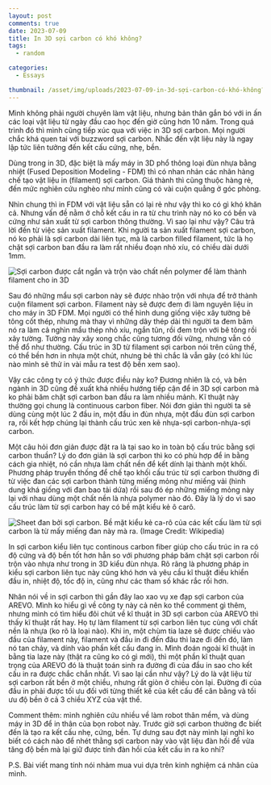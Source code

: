 ```yaml
---
layout: post
comments: true
date: 2023-07-09
title: In 3D sợi carbon có khó không?
tags:
  - random

categories:
  - Essays

thumbnail: /asset/img/uploads/2023-07-09-in-3d-sợi-carbon-có-khó-không?.png
---
```


Mình không phải người chuyên làm vật liệu, nhưng bản thân gắn bó với in ấn các loại vật liệu từ ngày đầu cao học đến giờ cũng hơn 10 năm. Trong quá trình đó thì mình cũng tiếp xúc qua với việc in 3D sợi carbon. Mọi người chắc khá quen tai với buzzword sợi carbon. Nhắc đến vật liệu này là ngay lập tức liên tưởng đến kết cấu cứng, nhẹ, bền.


Dùng trong in 3D, đặc biệt là mấy máy in 3D phổ thông loại đùn nhựa bằng nhiệt (Fused Deposition Modeling - FDM) thì có nhan nhản các nhãn hàng chế tạo vật liệu in (filament) sợi carbon. Giá thành thì cũng thuộc hàng rẻ, đến mức nghiên cứu nghèo như mình cũng có vài cuộn quẳng ở góc phòng.


Nhìn chung thì in FDM với vật liệu sẵn có lại rẻ như vậy thì ko có gì khó khăn cả. Nhưng vấn đề nằm ở chỗ kết cấu in ra từ chu trình này nó ko có bền và cứng như sản xuất từ sợi carbon thông thường. Vì sao lại như vậy? Câu trả lời đến từ việc sản xuất filament. Khi người ta sản xuất filament sợi carbon, nó ko phải là sợi carbon dài liên tục, mà là carbon filled filament, tức là họ chặt sợi carbon ban đầu ra làm rất nhiều đoạn nhỏ xíu, có chiều dài dưới 1mm.


![Sợi carbon được cắt ngắn và trộn vào chất nền polymer để làm thành filament cho in 3D](https://s3.us-west-2.amazonaws.com/secure.notion-static.com/6ff3b4a4-86c9-41d1-94d4-802228e1260f/2A66291D-10E2-4A7F-9508-85A380DC2428.jpeg?X-Amz-Algorithm=AWS4-HMAC-SHA256&X-Amz-Content-Sha256=UNSIGNED-PAYLOAD&X-Amz-Credential=AKIAT73L2G45EIPT3X45%2F20230718%2Fus-west-2%2Fs3%2Faws4_request&X-Amz-Date=20230718T045403Z&X-Amz-Expires=3600&X-Amz-Signature=4499f9c238c09b1086d0f0550e9420b6ad79a91f5da89b4de80c9bb9c286de4b&X-Amz-SignedHeaders=host&x-id=GetObject)


Sau đó những mẩu sợi carbon này sẽ được nhào trộn với nhựa để trở thành cuộn filament sợi carbon. Filament này sẽ được đem đi làm nguyên liệu in cho máy in 3D FDM. Mọi người có thể hình dung giống việc xây tường bê tông cốt thép, nhưng mà thay vì những dây thép dài thì người ta đem băm nó ra làm cả nghìn mẩu thép nhỏ xíu, ngắn tũn, rồi đem trộn với bê tông rồi xây tường. Tường này xây xong chắc cũng tương đối vững, nhưng vẫn có thể đổ như thường. Cấu trúc in 3D từ filament sợi carbon nói trên cũng thế, có thể bền hơn in nhựa một chút, nhưng bẻ thì chắc là vẫn gãy (có khi lúc nào mình sẽ thử in vài mẫu ra test độ bền xem sao).


Vậy các công ty có ý thức được điều này ko? Đương nhiên là có, và bên ngành in 3D cũng đề xuất khá nhiều hướng tiếp cận để in 3D sợi carbon mà ko phải băm chặt sợi carbon ban đầu ra làm nhiều mảnh. Kĩ thuật này thường gọi chung là  continuous carbon fiber. Nói đơn giản thì người ta sẽ dùng cùng một lúc 2 đầu in, một đầu in đùn nhựa, một đầu đùn sợi carbon ra, rồi kết hợp chúng lại thành cấu trúc xen kẽ nhựa-sợi carbon-nhựa-sợi carbon.


Một câu hỏi đơn giản được đặt ra là tại sao ko in toàn bộ cấu trúc bằng sợi carbon thuần? Lý do đơn giản là sợi carbon thì ko có phù hợp để in bằng cách gia nhiệt, nó cần nhựa làm chất nền để kết dính lại thành một khối. Phương pháp truyền thống để chế tạo khối cấu trúc từ sợi carbon thường đi từ việc đan các sợi carbon thành từng miếng mỏng như miếng vải (hình dung khá giống với đan bao tải dứa) rồi sau đó ép những miếng mỏng này lại với nhau dùng một chất nền là nhựa polymer nào đó. Đây là lý do vì sao cấu trúc làm từ sợi carbon hay có bề mặt kiểu kẻ ô carô.


![Sheet đan bởi sợi carbon. Bề mặt kiểu kẻ ca-rô của các kết cấu làm từ sợi carbon là từ mấy miếng đan này mà ra. (Image Credit: Wikipedia)](https://s3.us-west-2.amazonaws.com/secure.notion-static.com/53ca8ccb-b120-4a47-8095-dd062b036b7c/39D60573-710C-472A-8BF3-952BBD8E5A3E.gif?X-Amz-Algorithm=AWS4-HMAC-SHA256&X-Amz-Content-Sha256=UNSIGNED-PAYLOAD&X-Amz-Credential=AKIAT73L2G45EIPT3X45%2F20230718%2Fus-west-2%2Fs3%2Faws4_request&X-Amz-Date=20230718T045403Z&X-Amz-Expires=3600&X-Amz-Signature=40f6858d481d64f1be0a275b0b29fa98ffd1678cf684155fa86426b04bfe3f69&X-Amz-SignedHeaders=host&x-id=GetObject)


In sợi carbon kiểu liên tục continous carbon fiber giúp cho cấu trúc in ra có độ cứng và độ bền tốt hơn hẳn so với phương pháp băm chặt sợi carbon rồi trộn vào nhựa như trong in 3D kiểu đùn nhựa. Rõ rãng là phương pháp in kiểu sợi carbon liên tục này cũng khó hơn và yêu cầu kĩ thuật điều khiển đầu in, nhiệt độ, tốc độ in, cũng như các tham số khác rắc rối hơn.


Nhân nói về in sợi carbon thì gần đây lao xao vụ xe đạp sợi carbon của AREVO. Mình ko hiểu gì về công ty này cả nên ko thể comment gì thêm, nhưng mình có tìm hiểu đôi chút về kĩ thuật in 3D sợi carbon của AREVO thì thấy kĩ thuật rất hay. Họ tự làm filament từ sợi carbon liên tục cùng với chất nền là nhựa (ko rõ là loại nào). Khi in, một chùm tia laze sẽ được chiếu vào đầu của filament này, filament và đầu in đi đến đâu thì laze đi đến đó, làm nó tan chảy, và dính vào phần kết cấu đang in. Mình đoán ngoài kĩ thuật in bằng tia laze này (thật ra cũng ko có gì mới), thì một phần kĩ thuật quan trọng của AREVO đó là thuật toán sinh ra đường đi của đầu in sao cho kết cấu in ra được chắc chắn nhất. Vì sao lại cần như vậy? Lý do là vật liệu từ sợi carbon rất bền ở một chiều, nhưng rất giòn ở chiều còn lại. Đường đi của đầu in phải được tối ưu đối với từng thiết kế của kết cấu để cân bằng và tối ưu độ bền ở cả 3 chiều XYZ của vật thể.


Comment thêm: mình nghiên cứu nhiều về làm robot thân mềm, và dùng máy in 3D để in thân của bọn robot này. Trước giờ sợi carbon thường đc biết đến là tạo ra kết cấu nhẹ, cứng, bền. Tự dưng sau đợt này mình lại nghĩ ko biết có cách nào để nhét thằng sợi carbon này vào vật liệu đàn hồi để vừa tăng độ bền mà lại giữ được tính đàn hồi của kết cấu in ra ko nhỉ?


P.S. Bài viết mang tính nói nhảm mua vui dựa trên kinh nghiệm cá nhân của mình.

